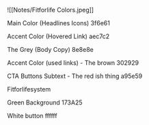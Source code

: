 ![[Notes/Fitforlife Colors.jpeg]]

Main Color (Headlines Icons)
3f6e61

Accent Color (Hovered Link)
aec7c2

The Grey (Body Copy)
8e8e8e

Accent Color (used links) - The brown
302929

CTA Buttons Subtext - The red ish thing
a95e59



Fitforlifesystem

Green Background
173A25

White button
ffffff